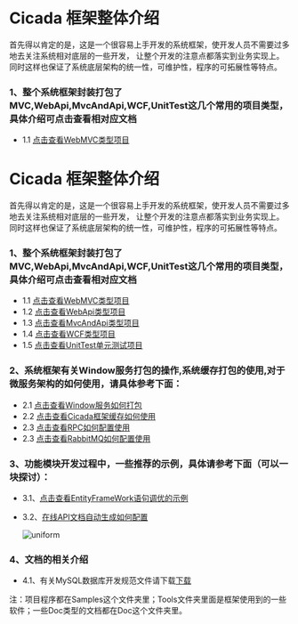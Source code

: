 ﻿
# Cicada 框架整体介绍

首先得以肯定的是，这是一个很容易上手开发的系统框架，使开发人员不需要过多地去关注系统相对底层的一些开发，
让整个开发的注意点都落实到业务实现上。同时这样也保证了系统底层架构的统一性，可维护性，程序的可拓展性等特点。

### 1、整个系统框架封装打包了MVC,WebApi,MvcAndApi,WCF,UnitTest这几个常用的项目类型，具体介绍可点击查看相对应文档

  * 1.1 [点击查看WebMVC类型项目](HelpMd/MVC.md)

# Cicada 框架整体介绍

首先得以肯定的是，这是一个很容易上手开发的系统框架，使开发人员不需要过多地去关注系统相对底层的一些开发，
让整个开发的注意点都落实到业务实现上。同时这样也保证了系统底层架构的统一性，可维护性，程序的可拓展性等特点。

### 1、整个系统框架封装打包了MVC,WebApi,MvcAndApi,WCF,UnitTest这几个常用的项目类型，具体介绍可点击查看相对应文档

  * 1.1 [点击查看WebMVC类型项目](HelpMd/MVC.md)
  * 1.2 [点击查看WebApi类型项目](HelpMd/WebApi.md) 
  * 1.3 [点击查看MvcAndApi类型项目](HelpMd/MvcApi.md) 
  * 1.4 [点击查看WCF类型项目](HelpMd/WCF.md) 
  * 1.5 [点击查看UnitTest单元测试项目](HelpMd/UnitTest.md)
  
### 2、系统框架有关Window服务打包的操作,系统缓存打包的使用,对于微服务架构的如何使用，请具体参考下面：
  * 2.1 [点击查看Window服务如何打包](HelpMd/WindowService.md)
  * 2.2 [点击查看Cicada框架缓存如何使用](HelpMd/Cache.md)
  * 2.3 [点击查看RPC如何配置使用](HelpMd/RPC.md)
  * 2.3 [点击查看RabbitMQ如何配置使用](HelpMd/RabbitMQ.md)
  
### 3、功能模块开发过程中，一些推荐的示例，具体请参考下面（可以一块探讨）：
  * 3.1、[点击查看EntityFrameWork语句调优的示例](HelpMd/OptimalSql.md)
  * 3.2、[在线API文档自动生成如何配置](HelpMd/Swagger.md)
  
       ![uniform](/images/uniform.ico)
       
### 4、文档的相关介绍
  * 4.1、有关MySQL数据库开发规范文件请下载[下载](https://github.com/Lidingxiang/Cicada/blob/master/Doc/%E7%81%B5%E9%93%B1%E5%85%AC%E5%8F%B8C#%E7%BC%96%E7%A8%8B%E8%A7%84%E8%8C%83.docx)

 注：项目程序都在Samples这个文件夹里；Tools文件夹里面是框架使用到的一些软件；一些Doc类型的文档都在Doc这个文件夹里。
 


